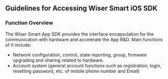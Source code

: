 ## Guidelines for Accessing Wiser Smart iOS SDK

### Function Overview

The Wiser Smart App SDK provides the interface encapsulation for the communication with hardware and  accelerate the App R&D. Main functions of it include:

- Network configuration, control, state reporting, group, firmware upgrading and sharing related to hardware.
- Account system (general account functions such as registration, login, resetting password, etc. of mobile phone number and Email)

